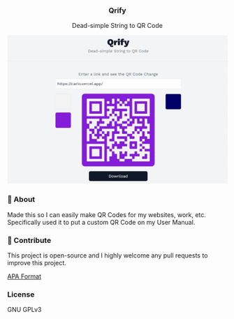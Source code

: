 <div align="center">
    <h3>Qrify</h3>
    <p>Dead-simple String to QR Code</p>
</div>

![demo](/qrify-demo.gif)

### 🤔 About

Made this so I can easily make QR Codes for my websites, work, etc. Specifically used it to put a custom QR Code on my User Manual.

### 🤝 Contribute

This project is open-source and I highly welcome any pull requests to improve this project.

[APA Format](https://bibtex.online/?bibtex=%22@article{ScolioVis,%20author%20=%20{Taleon,%20Carlo%20Antonio%20and%20Elizalde,%20Glecy%20and%20Rubinos,%20Christopher%20Joseph},%20title%20=%20{ScolioVis:%20Automated%20Cobb%20Angle%20Measurement%20on%20Anterior-Posterior%20Spine%20X-Rays%20using%20Multi-Instance%20Keypoint%20Detection%20with%20Keypoint%20RCNN},%20year%20=%20{2023},%20}%22&format=apa)

### License

GNU GPLv3
